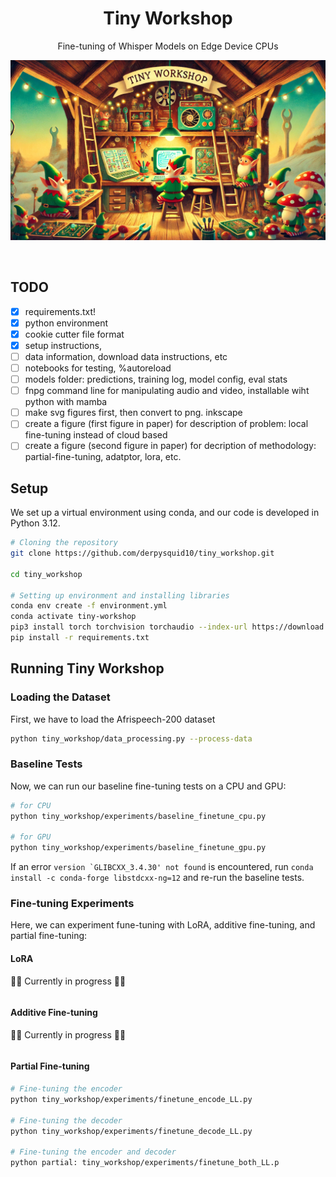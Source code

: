 <div align="center">
  
# Tiny Workshop
Fine-tuning of Whisper Models on Edge Device CPUs
</div>
<p align="center">
   <img src="figures/tiny_workshop_banner.jpg" width="800" title="hover text">

</p>
<br />


## TODO
- [x] requirements.txt!
- [x] python environment 
- [x] cookie cutter file format
- [x] setup instructions, 
- [ ] data information, download data instructions, etc
- [ ] notebooks for testing, %autoreload
- [ ] models folder: predictions, training log, model config, eval stats
- [ ] fnpg command line for manipulating audio and video, installable wiht python with mamba
- [ ] make svg figures first, then convert to png. inkscape
- [ ] create a figure (first figure in paper) for description of problem: local fine-tuning instead of cloud based
- [ ] create a figure (second figure in paper) for decription of methodology: partial-fine-tuning, adatptor, lora, etc.

## Setup
We set up a virtual environment using conda, and our code is developed in Python 3.12.

```bash
# Cloning the repository
git clone https://github.com/derpysquid10/tiny_workshop.git

cd tiny_workshop

# Setting up environment and installing libraries
conda env create -f environment.yml
conda activate tiny-workshop
pip3 install torch torchvision torchaudio --index-url https://download.pytorch.org/whl/cpu  # We want the CPU version of pytorch
pip install -r requirements.txt
```

## Running Tiny Workshop

### Loading the Dataset
First, we have to load the Afrispeech-200 dataset
```bash
python tiny_workshop/data_processing.py --process-data
```

### Baseline Tests
Now, we can run our baseline fine-tuning tests on a CPU and GPU:
```bash
# for CPU
python tiny_workshop/experiments/baseline_finetune_cpu.py 

# for GPU
python tiny_workshop/experiments/baseline_finetune_gpu.py
```

If an error ```version `GLIBCXX_3.4.30' not found``` is encountered, run ```conda install -c conda-forge libstdcxx-ng=12``` and re-run the baseline tests.



### Fine-tuning Experiments
Here, we can experiment fune-tuning with LoRA, additive fine-tuning, and partial fine-tuning:

#### LoRA
:construction::construction: Currently in progress :construction::construction:
```bash
```

#### Additive Fine-tuning
:construction::construction: Currently in progress :construction::construction:
```bash
```

#### Partial Fine-tuning
```bash
# Fine-tuning the encoder
python tiny_workshop/experiments/finetune_encode_LL.py

# Fine-tuning the decoder
python tiny_workshop/experiments/finetune_decode_LL.py

# Fine-tuning the encoder and decoder
python partial: tiny_workshop/experiments/finetune_both_LL.p
```



